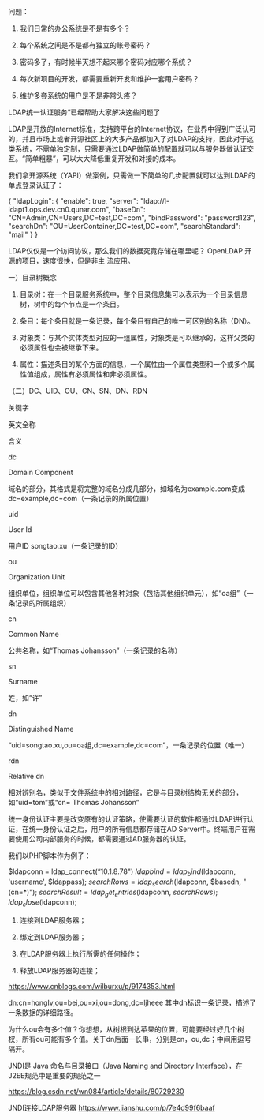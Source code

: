 问题：

1. 我们日常的办公系统是不是有多个？

2. 每个系统之间是不是都有独立的账号密码？

3. 密码多了，有时候半天想不起来哪个密码对应哪个系统？

4. 每次新项目的开发，都需要重新开发和维护一套用户密码？

5. 维护多套系统的用户是不是非常头疼？

LDAP统一认证服务”已经帮助大家解决这些问题了


LDAP是开放的Internet标准，支持跨平台的Internet协议，在业界中得到广泛认可的，并且市场上或者开源社区上的大多产品都加入了对LDAP的支持，因此对于这类系统，不需单独定制，只需要通过LDAP做简单的配置就可以与服务器做认证交互。“简单粗暴”，可以大大降低重复开发和对接的成本。

我们拿开源系统（YAPI）做案例，只需做一下简单的几步配置就可以达到LDAP的单点登录认证了：

{
"ldapLogin": {
      "enable": true,
      "server": "ldap://l-ldapt1.ops.dev.cn0.qunar.com",
      "baseDn": "CN=Admin,CN=Users,DC=test,DC=com",
      "bindPassword": "password123",
      "searchDn": "OU=UserContainer,DC=test,DC=com",
      "searchStandard": "mail"
   }
}

LDAP仅仅是一个访问协议，那么我们的数据究竟存储在哪里呢？
OpenLDAP 开源的项目，速度很快，但是非主 流应用。

一）目录树概念

1. 目录树：在一个目录服务系统中，整个目录信息集可以表示为一个目录信息树，树中的每个节点是一个条目。

2. 条目：每个条目就是一条记录，每个条目有自己的唯一可区别的名称（DN）。

3. 对象类：与某个实体类型对应的一组属性，对象类是可以继承的，这样父类的必须属性也会被继承下来。

4. 属性：描述条目的某个方面的信息，一个属性由一个属性类型和一个或多个属性值组成，属性有必须属性和非必须属性。

（二）DC、UID、OU、CN、SN、DN、RDN

关键字

英文全称

含义

dc

Domain Component

域名的部分，其格式是将完整的域名分成几部分，如域名为example.com变成dc=example,dc=com（一条记录的所属位置）

uid

User Id

用户ID songtao.xu（一条记录的ID）

ou

Organization Unit

组织单位，组织单位可以包含其他各种对象（包括其他组织单元），如“oa组”（一条记录的所属组织）

cn

Common Name

公共名称，如“Thomas Johansson”（一条记录的名称）

sn

Surname

姓，如“许”

dn

Distinguished Name

“uid=songtao.xu,ou=oa组,dc=example,dc=com”，一条记录的位置（唯一）

rdn

Relative dn

相对辨别名，类似于文件系统中的相对路径，它是与目录树结构无关的部分，如“uid=tom”或“cn= Thomas Johansson”

统一身份认证主要是改变原有的认证策略，使需要认证的软件都通过LDAP进行认证，在统一身份认证之后，用户的所有信息都存储在AD Server中。终端用户在需要使用公司内部服务的时候，都需要通过AD服务器的认证。


 我们以PHP脚本作为例子：

$ldapconn = ldap_connect(“10.1.8.78")
$ldapbind = ldap_bind($ldapconn, 'username', $ldappass);
$searchRows= ldap_search($ldapconn, $basedn, "(cn=*)");
$searchResult = ldap_get_entries($ldapconn, $searchRows);
ldap_close($ldapconn);
1. 连接到LDAP服务器；

2. 绑定到LDAP服务器；

3. 在LDAP服务器上执行所需的任何操作；

4. 释放LDAP服务器的连接；

https://www.cnblogs.com/wilburxu/p/9174353.html

dn:cn=honglv,ou=bei,ou=xi,ou=dong,dc=ljheee
其中dn标识一条记录，描述了一条数据的详细路径。

为什么ou会有多个值？你想想，从树根到达苹果的位置，可能要经过好几个树杈，所有ou可能有多个值。关于dn后面一长串，分别是cn，ou,dc；中间用逗号隔开。


JNDI是 Java 命名与目录接口（Java Naming and Directory Interface），在J2EE规范中是重要的规范之一

https://blog.csdn.net/wn084/article/details/80729230

JNDI连接LDAP服务器
https://www.jianshu.com/p/7e4d99f6baaf


